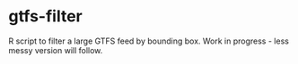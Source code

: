 # gtfs-filter
R script to filter a large GTFS feed by bounding box. Work in progress - less messy version will follow.
